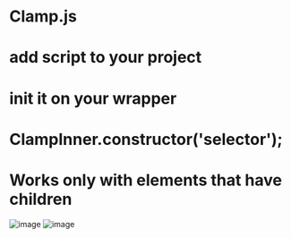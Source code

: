 # Clamp.js
# add script to your project
# init it on your wrapper
# ClampInner.constructor('selector');
# Works only with elements that have children
![image](https://github.com/MrEryt/Clamp.js/assets/138548170/c0379440-f1f8-4682-9e32-78d50773748b)
![image](https://github.com/MrEryt/Clamp.js/assets/138548170/c4fe8234-3e87-4624-82c7-1519443cdc9b)
